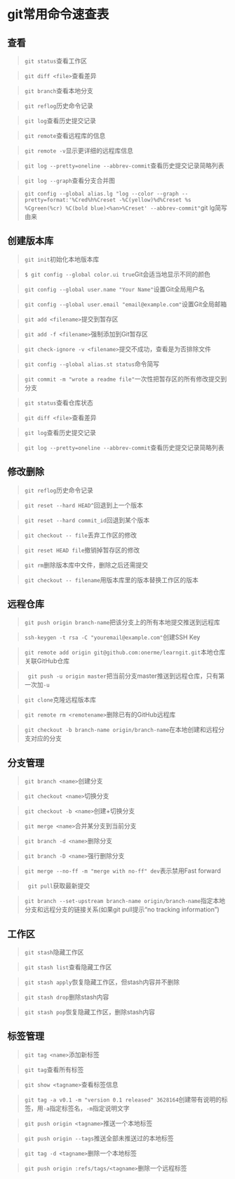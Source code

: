 # git常用命令速查表

## 查看

> `git status`查看工作区

> `git diff <file>`查看差异

> `git branch`查看本地分支

> `git reflog`历史命令记录

> `git log`查看历史提交记录

> `git remote`查看远程库的信息

> `git remote -v`显示更详细的远程库信息

> `git log --pretty=oneline --abbrev-commit`查看历史提交记录简略列表

> `git log --graph`查看分支合并图

> `git config --global alias.lg "log --color --graph --pretty=format:'%Cred%h%Creset -%C(yellow)%d%Creset %s %Cgreen(%cr) %C(bold blue)<%an>%Creset' --abbrev-commit"`git lg简写由来



## 创建版本库

> `git init`初始化本地版本库

> `$ git config --global color.ui true`Git会适当地显示不同的颜色

> `git config --global user.name "Your Name"`设置Git全局用户名

> `git config --global user.email "email@example.com"`设置Git全局邮箱

> `git add <filename>`提交到暂存区

> `git add -f <filename>`强制添加到Git暂存区

> `git check-ignore -v <filename>`提交不成功，查看是为否排除文件

> `git config --global alias.st status`命令简写

> `git commit -m "wrote a readme file"`一次性把暂存区的所有修改提交到分支  

> `git status`查看仓库状态

> `git diff <file>`查看差异

> `git log`查看历史提交记录

> `git log --pretty=oneline --abbrev-commit`查看历史提交记录简略列表


## 修改删除

> `git reflog`历史命令记录

> `git reset --hard HEAD^`回退到上一个版本

> `git reset --hard commit_id`回退到某个版本

> `git checkout -- file`丢弃工作区的修改

> `git reset HEAD file`撤销掉暂存区的修改

> `git rm`删除版本库中文件，删除之后还需提交

> `git checkout -- filename`用版本库里的版本替换工作区的版本

## 远程仓库

> `git push origin branch-name`把该分支上的所有本地提交推送到远程库

> `ssh-keygen -t rsa -C "youremail@example.com"`创建SSH Key

> `git remote add origin git@github.com:onerme/learngit.git`本地仓库关联GitHub仓库

> ` git push -u origin master`把当前分支master推送到远程仓库，只有第一次加`-u`

> `git clone`克隆远程版本库

> `git remote rm <remotename>`删除已有的GitHub远程库

> `git checkout -b branch-name origin/branch-name`在本地创建和远程分支对应的分支


## 分支管理

> `git branch <name>`创建分支

> `git checkout <name>`切换分支

> `git checkout -b <name>`创建+切换分支

> `git merge <name>`合并某分支到当前分支

> `git branch -d <name>`删除分支

> `git branch -D <name>`强行删除分支

> `git merge --no-ff -m "merge with no-ff" dev`表示禁用Fast forward

> ` git pull`获取最新提交

> `git branch --set-upstream branch-name origin/branch-name`指定本地分支和远程分支的链接关系(如果git pull提示“no tracking information”)

## 工作区

> `git stash`隐藏工作区

> `git stash list`查看隐藏工作区

> `git stash apply`恢复隐藏工作区，但stash内容并不删除

> `git stash drop`删除stash内容

> `git stash pop`恢复隐藏工作区，删除stash内容

## 标签管理

> `git tag <name>`添加新标签

> `git tag`查看所有标签

> `git show <tagname>`查看标签信息

> `git tag -a v0.1 -m "version 0.1 released" 3628164`创建带有说明的标签，用`-a`指定标签名，`-m`指定说明文字

> `git push origin <tagname>`推送一个本地标签

> `git push origin --tags`推送全部未推送过的本地标签

> `git tag -d <tagname>`删除一个本地标签

> `git push origin :refs/tags/<tagname>`删除一个远程标签